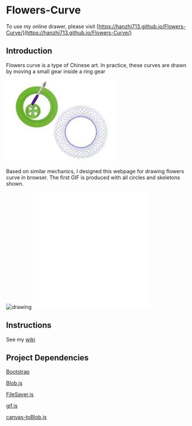 # Flowers-Curve

To use my online drawer, please visit [https://hanzhi713.github.io/Flowers-Curve/](https://hanzhi713.github.io/Flowers-Curve/)

## Introduction

Flowers curve is a type of Chinese art. In practice, these curves are drawn by moving a small gear inside a ring gear

![demo](docs/demo.jpg)

Based on similar mechanics, I designed this webpage for drawing flowers curve in browser. 
The first GIF is produced with all circles and skeletons shown.

![drawing](docs/demo.gif)  ![drawing2](docs/demo-no-skeleton.gif)

## Instructions

See my [wiki](https://github.com/hanzhi713/Flowers-Curve/wiki)

## Project Dependencies

[Bootstrap](https://github.com/twbs/bootstrap)

[Blob.js](https://github.com/eligrey/Blob.js)

[FileSaver.js](https://github.com/eligrey/FileSaver.js)

[gif.js](https://github.com/jnordberg/gif.js)

[canvas-toBlob.js](https://github.com/eligrey/canvas-toBlob.js)
